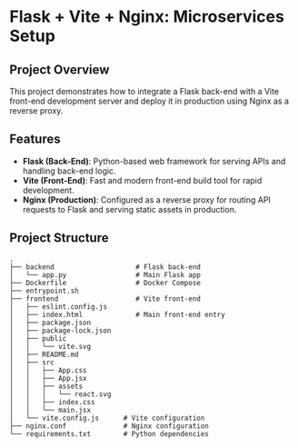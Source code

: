 # Flask + Vite + Nginx: Microservices Setup

## Project Overview

This project demonstrates how to integrate a Flask back-end with a Vite front-end development server and deploy it in production using Nginx as a reverse proxy.

## Features

- **Flask (Back-End)**: Python-based web framework for serving APIs and handling back-end logic.
- **Vite (Front-End)**: Fast and modern front-end build tool for rapid development.
- **Nginx (Production)**: Configured as a reverse proxy for routing API requests to Flask and serving static assets in production.

## Project Structure

```
.
├── backend                    # Flask back-end
│   └── app.py                 # Main Flask app
├── Dockerfile                 # Docker Compose
├── entrypoint.sh
├── frontend                   # Vite front-end
│   ├── eslint.config.js
│   ├── index.html             # Main front-end entry
│   ├── package.json
│   ├── package-lock.json
│   ├── public
│   │   └── vite.svg
│   ├── README.md
│   ├── src
│   │   ├── App.css
│   │   ├── App.jsx
│   │   ├── assets
│   │   │   └── react.svg
│   │   ├── index.css
│   │   └── main.jsx
│   └── vite.config.js      # Vite configuration
├── nginx.conf              # Nginx configuration
└── requirements.txt        # Python dependencies
```
